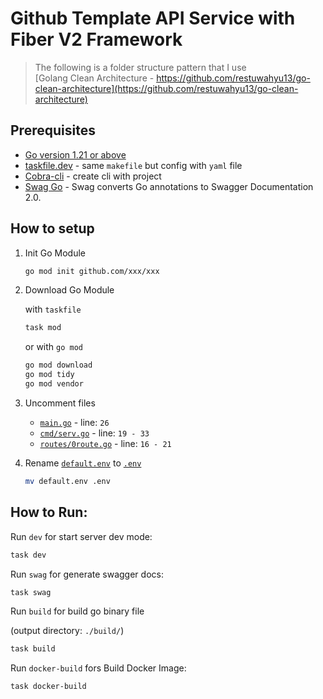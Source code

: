 # Github Template API Service with Fiber V2 Framework 

> The following is a folder structure pattern that I use  
> [Golang Clean Architecture - https://github.com/restuwahyu13/go-clean-architecture](https://github.com/restuwahyu13/go-clean-architecture) 
> 

## Prerequisites

- [Go version 1.21 or above](https://golang.org/)
- [taskfile.dev](https://taskfile.dev/) - same `makefile` but config with `yaml` file
- [Cobra-cli](https://github.com/spf13/cobra-cli)  - create cli with project
- [Swag Go](https://github.com/swaggo/swag) - Swag converts Go annotations to Swagger Documentation 2.0. 


## How to setup

1. Init Go Module
    ```bash
    go mod init github.com/xxx/xxx
    ```
2. Download Go Module
  
    with `taskfile`
    ```bash
    task mod
    ```
    or with `go mod`
    ```bash
    go mod download
    go mod tidy
    go mod vendor
    ```
3. Uncomment files

    - [`main.go`](./main.go) - line: `26`
    - [`cmd/serv.go`](./cmd/serv.go) - line: `19 - 33`
    - [`routes/0route.go`](./routes/0route.go) - line: `16 - 21`

4. Rename [`default.env`](./default.env) to [`.env`](./.env)
    ```bash
    mv default.env .env
    ```

## How to Run:

Run `dev` for start server dev mode:

```bash
task dev
```

Run `swag` for generate swagger docs:

```bash
task swag
```

Run `build` for build go binary file

(output directory: `./build/`)
```bash
task build
```

Run `docker-build` fors Build Docker Image:

```bash
task docker-build
```